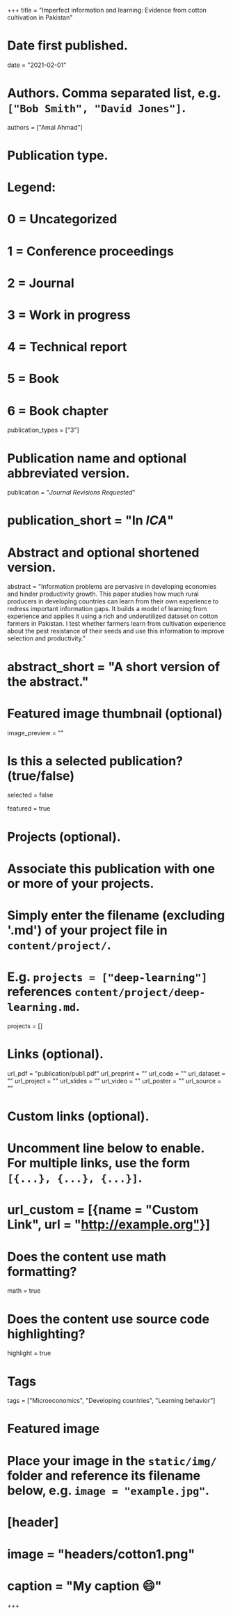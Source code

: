 +++
title = "Imperfect information and learning: Evidence from cotton cultivation in Pakistan"

# Date first published.
date = "2021-02-01"

# Authors. Comma separated list, e.g. `["Bob Smith", "David Jones"]`.
authors = ["Amal Ahmad"]

# Publication type.
# Legend:
# 0 = Uncategorized
# 1 = Conference proceedings
# 2 = Journal
# 3 = Work in progress
# 4 = Technical report
# 5 = Book
# 6 = Book chapter
publication_types = ["3"]

# Publication name and optional abbreviated version.
publication = "*Journal Revisions Requested*"
# publication_short = "In *ICA*"

# Abstract and optional shortened version.
abstract = "Information problems are pervasive in developing economies and hinder productivity growth. This paper studies how much rural producers in developing countries can learn from their own experience to redress important information gaps. It builds a model of learning from experience and applies it using a rich and underutilized dataset on cotton farmers in Pakistan. I test whether farmers learn from cultivation experience about the pest resistance of their seeds and use this information to improve selection and productivity."
# abstract_short = "A short version of the abstract."

# Featured image thumbnail (optional)
image_preview = ""

# Is this a selected publication? (true/false)
 selected = false

featured = true

# Projects (optional).
#   Associate this publication with one or more of your projects.
#   Simply enter the filename (excluding '.md') of your project file in `content/project/`.
#   E.g. `projects = ["deep-learning"]` references `content/project/deep-learning.md`.
projects = []

# Links (optional).
url_pdf = "publication/pub1.pdf"
url_preprint = ""
url_code = ""
url_dataset = ""
url_project = ""
url_slides = ""
url_video = ""
url_poster = ""
url_source = ""

# Custom links (optional).
#   Uncomment line below to enable. For multiple links, use the form `[{...}, {...}, {...}]`.
# url_custom = [{name = "Custom Link", url = "http://example.org"}]

# Does the content use math formatting?
math = true

# Does the content use source code highlighting?
highlight = true

# Tags
tags = ["Microeconomics", "Developing countries", "Learning behavior"]

# Featured image
# Place your image in the `static/img/` folder and reference its filename below, e.g. `image = "example.jpg"`.
# [header]
# image = "headers/cotton1.png"
# caption = "My caption 😄"

+++
